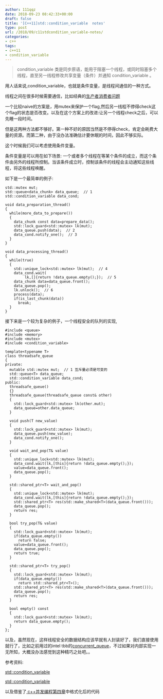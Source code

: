 ```yaml
---
author: 111qqz
date: 2018-09-23 08:42:33+00:00
draft: false
title: '[C++11]std::condition_variable  notes'
type: post
url: /2018/09/c11stdcondition_variable-notes/
categories:
- c++
tags:
- c++11
- condition_variable
---
```


<blockquote>condition_variable 类是同步原语，能用于阻塞一个线程，或同时阻塞多个线程，直至另一线程修改共享变量（条件）并通知 condition_variable 。</blockquote>


用人话来说,condition_variable，也就是条件变量，是线程间通信的一种方式。

线程之间在很多时候需要通信，比如经典的[生产者消费者问题](https://zh.wikipedia.org/zh-hk/%E7%94%9F%E4%BA%A7%E8%80%85%E6%B6%88%E8%B4%B9%E8%80%85%E9%97%AE%E9%A2%98)

一个比较naive的方案是，用mutex来保护一个flag,然后另一线程不停得check这个flag的状态是否改变。以及在这个方案上的改进:让另一个线程check之后，可以先睡一段时间。

但是这两种方法都不够好。第一种不好的原因当然是不停得check，肯定会耗费大量的资源。而第二种，由于没办法准确估计要休眠的时间，因此不够实际。

这个时候我们可以考虑使用条件变量。

条件变量是可以用在如下场景: 一个或者多个线程在等某个条件的成立，而这个条件由另外的线程所控制。当该条件成立时，控制该条件的线程会主动通知这些线程，将这些线程唤醒。

如下是一个最简单的例子:

    
    std::mutex mut;
    std::queue<data_chunk> data_queue;  // 1
    std::condition_variable data_cond;
    
    void data_preparation_thread()
    {
      while(more_data_to_prepare())
      {
        data_chunk const data=prepare_data();
        std::lock_guard<std::mutex> lk(mut);
        data_queue.push(data);  // 2
        data_cond.notify_one();  // 3
      }
    }
    
    void data_processing_thread()
    {
      while(true)
      {
        std::unique_lock<std::mutex> lk(mut);  // 4
        data_cond.wait(
             lk,[]{return !data_queue.empty();});  // 5
        data_chunk data=data_queue.front();
        data_queue.pop();
        lk.unlock();  // 6
        process(data);
        if(is_last_chunk(data))
          break;
      }
    }


接下来是一个较为复杂的例子，一个线程安全的队列的实现,

    
    #include <queue>
    #include <memory>
    #include <mutex>
    #include <condition_variable>
    
    template<typename T>
    class threadsafe_queue
    {
    private:
      mutable std::mutex mut;  // 1 互斥量必须是可变的 
      std::queue<T> data_queue;
      std::condition_variable data_cond;
    public:
      threadsafe_queue()
      {}
      threadsafe_queue(threadsafe_queue const& other)
      {
        std::lock_guard<std::mutex> lk(other.mut);
        data_queue=other.data_queue;
      }
    
      void push(T new_value)
      {
        std::lock_guard<std::mutex> lk(mut);
        data_queue.push(new_value);
        data_cond.notify_one();
      }
    
      void wait_and_pop(T& value)
      {
        std::unique_lock<std::mutex> lk(mut);
        data_cond.wait(lk,[this]{return !data_queue.empty();});
        value=data_queue.front();
        data_queue.pop();
      }
    
      std::shared_ptr<T> wait_and_pop()
      {
        std::unique_lock<std::mutex> lk(mut);
        data_cond.wait(lk,[this]{return !data_queue.empty();});
        std::shared_ptr<T> res(std::make_shared<T>(data_queue.front()));
        data_queue.pop();
        return res;
      }
    
      bool try_pop(T& value)
      {
        std::lock_guard<std::mutex> lk(mut);
        if(data_queue.empty())
          return false;
        value=data_queue.front();
        data_queue.pop();
        return true;
      }
    
      std::shared_ptr<T> try_pop()
      {
        std::lock_guard<std::mutex> lk(mut);
        if(data_queue.empty())
          return std::shared_ptr<T>();
        std::shared_ptr<T> res(std::make_shared<T>(data_queue.front()));
        data_queue.pop();
        return res;
      }
    
      bool empty() const
      {
        std::lock_guard<std::mutex> lk(mut);
        return data_queue.empty();
      }
    };


以及，虽然现在，这样线程安全的数据结构应该早就有人封装好了，我们直接使用就行了，比如之前用过的intel tbb的[concurrent_queue](https://software.intel.com/en-us/node/506200)，不过如果对内部实现一无所知，大概没办法感觉到这种精巧之处吧。。

参考资料:

[std::condition_variable](http://www.enseignement.polytechnique.fr/informatique/INF478/docs/Cpp/en/cpp/thread/condition_variable.html)

[std::condition_variable](https://zh.cppreference.com/w/cpp/thread/condition_variable)

以及借鉴了[ c++并发编程第四章](https://www.kancloud.cn/jxm_zn/cpp_concurrency_in_action/264954#322__96)中格式化后的代码








